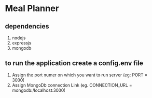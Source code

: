 # Meal Planner

## dependencies
  1. nodejs
  2. expressjs
  3. mongodb
## to run the application create a config.env file 
  1. Assign the port numer on which you want to run server (eg: PORT = 3000)
  2. Assign MongoDb connection Link (eg. CONNECTION_URL = mongodb:/localhost:3000)
